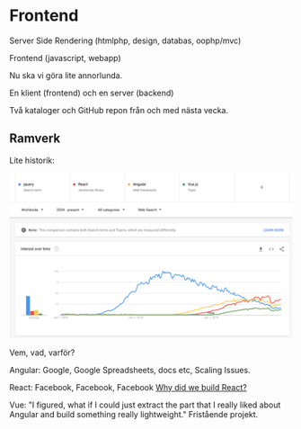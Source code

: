 # Frontend

Server Side Rendering (htmlphp, design, databas, oophp/mvc)

Frontend (javascript, webapp)

Nu ska vi göra lite annorlunda.

En klient (frontend) och en server (backend)

Två kataloger och GitHub repon från och med nästa vecka.



## Ramverk

Lite historik:

![Google Trends jquery react angular vue](googletrends.png)

Vem, vad, varför?

Angular: Google, Google Spreadsheets, docs etc, Scaling Issues.

React: Facebook, Facebook, Facebook [Why did we build React?](https://reactjs.org/blog/2013/06/05/why-react.html)


Vue: "I figured, what if I could just extract the part that I really liked about Angular and build something really lightweight." Fristående projekt.

